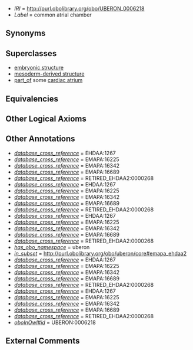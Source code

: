  * *IRI* = http://purl.obolibrary.org/obo/UBERON_0006218
 * *Label* = common atrial chamber

## Synonyms


## Superclasses

 * [embryonic structure](../../UBERON/50/UBERON_0002050.md)
 * [mesoderm-derived structure](../../UBERON/20/UBERON_0004120.md)
 * [part_of](../../BFO/50/BFO_0000050.md) some [cardiac atrium](../../UBERON/81/UBERON_0002081.md)

## Equivalencies


## Other Logical Axioms


## Other Annotations

 * *[database_cross_reference](../../ef/oboInOwl#hasDbXref.md)* = EHDAA:1267
 * *[database_cross_reference](../../ef/oboInOwl#hasDbXref.md)* = EMAPA:16225
 * *[database_cross_reference](../../ef/oboInOwl#hasDbXref.md)* = EMAPA:16342
 * *[database_cross_reference](../../ef/oboInOwl#hasDbXref.md)* = EMAPA:16689
 * *[database_cross_reference](../../ef/oboInOwl#hasDbXref.md)* = RETIRED_EHDAA2:0000268
 * *[database_cross_reference](../../ef/oboInOwl#hasDbXref.md)* = EHDAA:1267
 * *[database_cross_reference](../../ef/oboInOwl#hasDbXref.md)* = EMAPA:16225
 * *[database_cross_reference](../../ef/oboInOwl#hasDbXref.md)* = EMAPA:16342
 * *[database_cross_reference](../../ef/oboInOwl#hasDbXref.md)* = EMAPA:16689
 * *[database_cross_reference](../../ef/oboInOwl#hasDbXref.md)* = RETIRED_EHDAA2:0000268
 * *[database_cross_reference](../../ef/oboInOwl#hasDbXref.md)* = EHDAA:1267
 * *[database_cross_reference](../../ef/oboInOwl#hasDbXref.md)* = EMAPA:16225
 * *[database_cross_reference](../../ef/oboInOwl#hasDbXref.md)* = EMAPA:16342
 * *[database_cross_reference](../../ef/oboInOwl#hasDbXref.md)* = EMAPA:16689
 * *[database_cross_reference](../../ef/oboInOwl#hasDbXref.md)* = RETIRED_EHDAA2:0000268
 * *[has_obo_namespace](../../ce/oboInOwl#hasOBONamespace.md)* = uberon
 * *[in_subset](../../et/oboInOwl#inSubset.md)* = http://purl.obolibrary.org/obo/uberon/core#emapa_ehdaa2
 * *[database_cross_reference](../../ef/oboInOwl#hasDbXref.md)* = EHDAA:1267
 * *[database_cross_reference](../../ef/oboInOwl#hasDbXref.md)* = EMAPA:16225
 * *[database_cross_reference](../../ef/oboInOwl#hasDbXref.md)* = EMAPA:16342
 * *[database_cross_reference](../../ef/oboInOwl#hasDbXref.md)* = EMAPA:16689
 * *[database_cross_reference](../../ef/oboInOwl#hasDbXref.md)* = RETIRED_EHDAA2:0000268
 * *[database_cross_reference](../../ef/oboInOwl#hasDbXref.md)* = EHDAA:1267
 * *[database_cross_reference](../../ef/oboInOwl#hasDbXref.md)* = EMAPA:16225
 * *[database_cross_reference](../../ef/oboInOwl#hasDbXref.md)* = EMAPA:16342
 * *[database_cross_reference](../../ef/oboInOwl#hasDbXref.md)* = EMAPA:16689
 * *[database_cross_reference](../../ef/oboInOwl#hasDbXref.md)* = RETIRED_EHDAA2:0000268
 * *[oboInOwl#id](../../id/oboInOwl#id.md)* = UBERON:0006218

## External Comments

